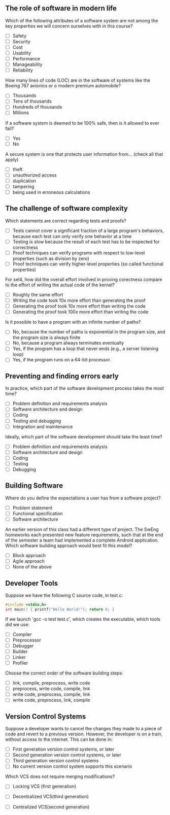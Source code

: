 ## The role of software in modern life

Which of the following attributes of a software system are not among the key properties we will concern ourselves with in this course?

- [ ] Safety
- [ ] Security
- [ ] Cost 
- [ ] Usability 
- [ ] Performance
- [ ] Manageability
- [ ] Reliability

How many lines of code (LOC) are in the software of systems like the Boeing 767 avionics or o modern premium automobile?

- [ ] Thousands
- [ ] Tens of thousands
- [ ] Hundreds of thousands
- [ ] Millions 

If a software system is deemed to be 100% safe, then is it allowed to ever fail?

- [ ] Yes 
- [ ] No

A secure system is one that protects user information from... (check all that apply)

- [ ] theft 
- [ ] unauthorized access 
- [ ] duplication
- [ ] tampering 
- [ ] being used in erroneous calculations

## The challenge of software complexity

Which statements are correct regarding tests and proofs?

- [ ] Tests cannot cover a significant fraction of a large program's behaviors, because each test can only verify one behavior at a time 
- [ ] Testing is slow because the result of each test has to be inspected for correctness
- [ ] Proof techniques can verify programs with respect to low-level properties (such as division by zero) 
- [ ] Proof techniques can verify higher-level properties (so called functional properties) 

For sel4, how did the overall effort involved in proving corectness compare to the effort of writing the actual code of the kernel?

- [ ] Roughly the same effort
- [ ] Writing the code took 10x more effort than generating the proof
- [ ] Generating the proof took 10x more effort than writing the code
- [ ] Generating the proof took 100x more effort than writing the code 

Is it possible to have a program with an infinite number of paths?

- [ ] No, because the number of paths is exponential in the program size, and the program size is always finite
- [ ] No, because a program always terminates eventually
- [ ] Yes, if the program has a loop that never ends (e.g., a server listening loop) 
- [ ] Yes, if the program runs on a 64-bit processor.

## Preventing and finding errors early

In practice, which part of the software development process takes the most time?

- [ ] Problem definition and requirements analysis
- [ ] Software architecture and design
- [ ] Coding
- [ ] Testing and debugging 
- [ ] Integration and maintenance

Ideally, which part of the software development should take the least time?

- [ ] Problem definition and requirements analysis
- [ ] Software architecture and design
- [ ] Coding
- [ ] Testing
- [ ] Debugging 

## Building Software

Where do you define the expectations a user has from a software project?

- [ ] Problem statement
- [ ] Functional specification 
- [ ] Software architecture

An earlier version of this class had a different type of project. The SwEng homeworks each presented new feature requirements, such that at the end of the semester a team had implemented a complete Android application. Which software building approach would best fit this model?

- [ ] Block approach
- [ ] Agile approach 
- [ ] None of the above

## Developer Tools

Suppose we have the following C source code, in test.c: 

```c
#include <stdio.h>
int main() { printf("Hello World!"); return 0; }
```

If we launch 'gcc -o test test.c', which creates the executable, which tools did we use:

- [ ] Compiler 
- [ ] Preprocessor 
- [ ] Debugger
- [ ] Builder
- [ ] Linker 
- [ ] Profiler

Choose the correct order of the software building steps:

- [ ] link, compile, preprocess, write code
- [ ] preprocess, write code, compile, link
- [ ] write code, preprocess, compile, link 
- [ ] write code, preprocess, link, compile

## Version Control Systems

Suppose a developer wants to cancel the changes they made to a piece of code and revert to a previous version. However, the developer is on a train, without access to the internet. This can be done in:

- [ ] First generation version control systems, or later
- [ ] Second generation version control systems, or later
- [ ] Third generation version control systems 
- [ ] No current version control system supports this scenario

Which VCS does not require merging modifications?

- [ ] Locking VCS (first generation) 
- [ ] Decentralized VCS(third generation)
- [ ] Centralized VCS(second generation)

